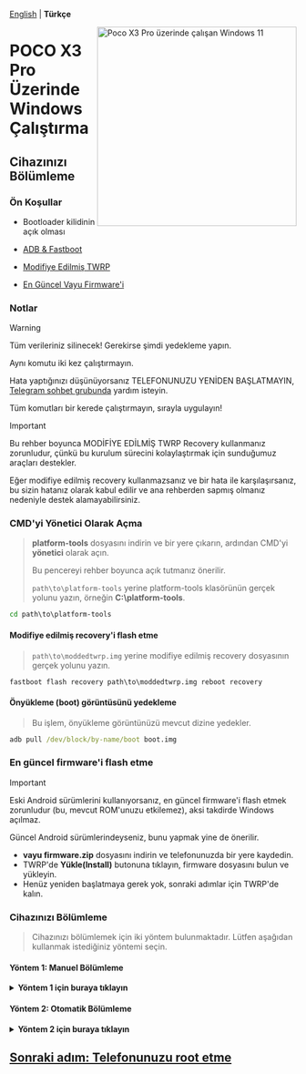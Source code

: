 [English](/guide/1-partition.md) | **Türkçe**

<img align="right" src="https://github.com/n00b69/woa-vayu/blob/main/vayu.png" width="350" alt="Poco X3 Pro üzerinde çalışan Windows 11">

# POCO X3 Pro Üzerinde Windows Çalıştırma

## Cihazınızı Bölümleme

### Ön Koşullar
- Bootloader kilidinin açık olması

- [ADB & Fastboot](https://developer.android.com/studio/releases/platform-tools)

- [Modifiye Edilmiş TWRP](https://github.com/n00b69/woa-vayu/releases/tag/Recovery)

- [En Güncel Vayu Firmware'i](https://xmfirmwareupdater.com/firmware/vayu/)

### Notlar
> [!WARNING]  
> Tüm verileriniz silinecek! Gerekirse şimdi yedekleme yapın.
> 
> Aynı komutu iki kez çalıştırmayın.
> 
> Hata yaptığınızı düşünüyorsanız TELEFONUNUZU YENİDEN BAŞLATMAYIN, [Telegram sohbet grubunda](https://t.me/WaLoVayu) yardım isteyin.
> 
> Tüm komutları bir kerede çalıştırmayın, sırayla uygulayın!

> [!IMPORTANT]
> Bu rehber boyunca MODİFİYE EDİLMİŞ TWRP Recovery kullanmanız zorunludur, çünkü bu kurulum sürecini kolaylaştırmak için sunduğumuz araçları destekler.
>
> Eğer modifiye edilmiş recovery kullanmazsanız ve bir hata ile karşılaşırsanız, bu sizin hatanız olarak kabul edilir ve ana rehberden sapmış olmanız nedeniyle destek alamayabilirsiniz.

### CMD'yi Yönetici Olarak Açma
> **platform-tools** dosyasını indirin ve bir yere çıkarın, ardından CMD'yi **yönetici** olarak açın.
>
> Bu pencereyi rehber boyunca açık tutmanız önerilir.
> 
> `path\to\platform-tools` yerine platform-tools klasörünün gerçek yolunu yazın, örneğin **C:\platform-tools**.
```cmd
cd path\to\platform-tools
```

#### Modifiye edilmiş recovery'i flash etme
> `path\to\moddedtwrp.img` yerine modifiye edilmiş recovery dosyasının gerçek yolunu yazın.
```cmd
fastboot flash recovery path\to\moddedtwrp.img reboot recovery
```

#### Önyükleme (boot) görüntüsünü yedekleme
> Bu işlem, önyükleme görüntünüzü mevcut dizine yedekler.
```cmd
adb pull /dev/block/by-name/boot boot.img
```

### En güncel firmware'i flash etme
> [!Important]
> Eski Android sürümlerini kullanıyorsanız, en güncel firmware'i flash etmek zorunludur (bu, mevcut ROM'unuzu etkilemez), aksi takdirde Windows açılmaz.
>
> Güncel Android sürümlerindeyseniz, bunu yapmak yine de önerilir.
- **vayu firmware.zip** dosyasını indirin ve telefonunuzda bir yere kaydedin.
- TWRP'de **Yükle(Install)** butonuna tıklayın, firmware dosyasını bulun ve yükleyin.
- Henüz yeniden başlatmaya gerek yok, sonraki adımlar için TWRP'de kalın.

### Cihazınızı Bölümleme
> Cihazınızı bölümlemek için iki yöntem bulunmaktadır. Lütfen aşağıdan kullanmak istediğiniz yöntemi seçin.

#### Yöntem 1: Manuel Bölümleme 

<details>
  <summary><strong>Yöntem 1 için buraya tıklayın</strong></summary> 

#### Bölüm tablosunu(partition) yeniden boyutlandırma
```cmd
adb shell sgdisk --resize-table 64 /dev/block/sda
```

#### Shell açma
```cmd
adb shell
```

### Bölümleme için hazırlık
$${\color{lightblue}🟦 Not}$$
> Parted'de herhangi bir noktada "Yes/No" veya "Ignore/Cancel" gibi bir hata mesajı görürseniz, duruma göre `Yes` veya `Ignore` yazarak hataları yok sayın ve devam edin.
>
> **udevadm** hataları görürseniz, bunları da yok sayabilirsiniz.
```cmd
parted /dev/block/sda
```

#### Mevcut bölüm tablosunu yazdırma
> Parted, bölümlerin listesini yazdıracaktır; **userdata** bölümü listenin sonunda olmalıdır.
```cmd
print
``` 

#### Userdata bölümünü kaldırma
> **$** yerine **userdata** bölümünün numarasını yazın, bu genellikle **32** olmalıdır.
```cmd
rm $
``` 

#### Userdata bölümünü yeniden oluşturma
> **11.7GB** yerine az önce sildiğimiz **userdata** bölümünün eski başlangıç değerini yazın.
>
> **70GB** yerine **userdata** bölümünün sahip olmasını istediğiniz bitiş değerini yazın. Bu örnekte Android'de kullanılabilir alanınız 70GB - 11.7GB = **58.3GB** olacaktır.
```cmd
mkpart userdata ext4 11.7GB 70GB
``` 

#### ESP bölümü oluşturma
> **70GB** yerine **userdata** bölümünün bitiş değerini yazın.
>
> **70.3GB** yerine önceki kullandığınız değere **0.3GB** eklenmiş halini yazın.
```cmd
mkpart esp fat32 70GB 70.3GB
``` 

#### Windows bölümü oluşturma
> **70.3GB** yerine **esp** bölümünün bitiş değerini yazın.
```cmd
mkpart win ntfs 70.3GB -0MB
``` 

#### ESP bölümünü önyüklenebilir yapma
> Tüm bölümleri görmek için `print` komutunu kullanın. **$** yerine ESP bölüm numaranızı yazın, bu genellikle **33** olmalıdır.
```cmd
set $ esp on
``` 

#### Parted'den çıkma
```cmd
quit
``` 

### Verileri formatlama
- Android'un açılabilmesi için TWRP'de tüm verileri formatlayın.
- ( Wipe (Sil) > Format Data (Verileri Formatla) > "yes" yazın)

#### Android'in çalışıp çalışmadığını kontrol etme
- Telefonu yeniden başlatın ve Android'in çalışıp çalışmadığını kontrol edin.

### Windows ve ESP sürücülerini formatlama
> Modifiye edilmiş recovery ile yeniden başlatın, ardından aşağıdaki komutu çalıştırın.
```cmd
adb shell format
```

### GPT'yi düzeltme
> Bunu yapmazsanız, Windows cihazınızı bozabilir.
```cmd
adb shell fixgpt
```

</details>

#### Yöntem 2: Otomatik Bölümleme 

<details>
  <summary><strong>Yöntem 2 için buraya tıklayın</strong></summary> 

### Bölümleme betiğini çalıştırma
> Betiği çalıştırdıktan sonra, Windows için istediğiniz boyutu (GB cinsinden) girin.
>
> **GB** yazmayın, sadece sayıyı girin (örneğin **50**).
```cmd
adb shell partition
``` 

### Android'in çalışıp çalışmadığını kontrol etme
- Telefonu yeniden başlatın ve Android'in çalışıp çalışmadığını kontrol edin.

</details>

## [Sonraki adım: Telefonunuzu root etme](/guide/tr-TR/2-root_tr-TR.md)
